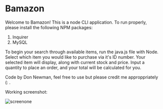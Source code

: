 # Bamazon

Welcome to Bamazon! This is a node CLI application. To run properly, please install the following NPM packages:

1. Inquirer
2. MySQL

To begin your search through available items, run the java.js file with Node. Select which item you would like to purchase via it's ID number. Your selected item will display, along with current stock and price. Input a quantity to place an order, and your total will be calculated for you. 



Code by Don Newman, feel free to use but please credit me approppriately (: .

Working screenshot:  

![screenone](https://i.ibb.co/803zqPq/firsscreen.png)

